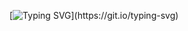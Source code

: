 [![Typing SVG](https://readme-typing-svg.herokuapp.com?font=Comic+sans+MS&duration=2000&pause=1000&color=F76800&center=true&repeat=false&random=false&width=435&lines=Yo%2C+the+names+FireKoopa.)](https://git.io/typing-svg)
